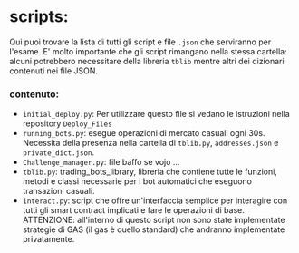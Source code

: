 # scripts:

Qui puoi trovare la lista di tutti gli script e file `.json` che serviranno per l'esame. E' molto importante che gli script rimangano nella stessa cartella: alcuni potrebbero necessitare della libreria `tblib` mentre altri dei dizionari contenuti nei file JSON.

### contenuto:

- `initial_deploy.py`: Per utilizzare questo file si vedano le istruzioni nella repository `Deploy_Files`
-  `running_bots.py`: esegue operazioni di mercato casuali ogni 30s. Necessita della presenza nella cartella di `tblib.py`, `addresses.json` e `private_dict.json`.
- `Challenge_manager.py`: file baffo se vojo ...
- `tblib.py`: trading_bots_library, libreria che contiene tutte le funzioni, metodi e classi necessarie per i bot automatici che eseguono transazioni casuali.
- `interact.py`: script che offre un'interfaccia semplice per interagire con tutti gli smart contract implicati e fare le operazioni di base. ATTENZIONE: all'interno di questo script non sono state implementate strategie di GAS (il gas è quello standard) che andranno implementate privatamente.
